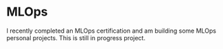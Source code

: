 # MLOps
I recently completed an MLOps certification and am building some MLOps personal projects. This is still in progress project.
